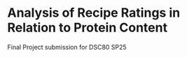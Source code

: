 # Analysis of Recipe Ratings in Relation to Protein Content
Final Project submission for DSC80 SP25
